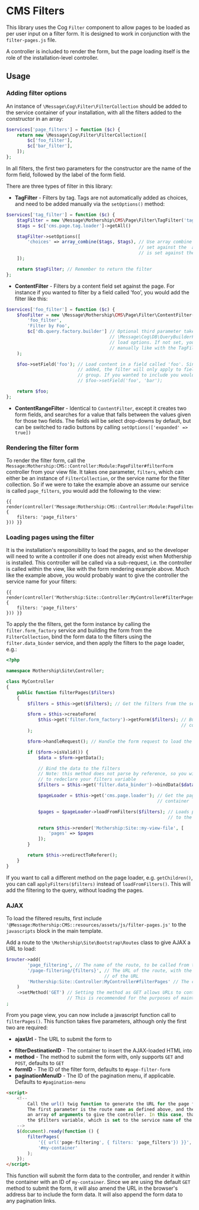 # CMS Filters

This library uses the Cog `Filter` component to allow pages to be loaded as per user input on a filter form. It is
designed to work in conjunction with the `filter-pages.js` file.

A controller is included to render the form, but the page loading itself is the role of the installation-level
controller.

## Usage

### Adding filter options

An instance of `\Message\Cog\Filter\FilterCollection` should be added to the service container of your installation,
with all the filters added to the constructor in an array:

```php
$services['page_filters'] = function ($c) {
    return new \Message\Cog\Filter\FilterCollection([
        $c['foo_filter'],
        $c['bar_filter'],
    ]);
};
```

In all filters, the first two parameters for the constructor are the name of the form field, followed by the label of
the form field.

There are three types of filter in this library:

+ **TagFilter** - Filters by tag. Tags are not automatically added as choices, and need to be added manually via the
`setOptions()` method:

```php
$services['tag_filter'] = function ($c) {
    $tagFilter = new \Message\Mothership\CMS\Page\Filter\TagFilter('tag_filter', 'Filter by Tag');
    $tags = $c['cms.page.tag.loader']->getAll()

    $tagFilter->setOptions([
        'choices' => array_combine($tags, $tags), // Use array combine as the form value is
                                                  // set against the  array key, and the label
                                                  // is set against the array value
    ]);

    return $tagFilter; // Remember to return the filter
};
```

+ **ContentFilter** - Filters by a content field set against the page. For instance if you wanted to filter by a field
called 'foo', you would add the filter like this:

```php
$services['foo_filter'] = function ($c) {
    $fooFilter = new \Message\Mothership\CMS\Page\Filter\ContentFilter(
        'foo_filter',
        'Filter by Foo',
        $c['db.query.factory.builder'] // Optional third parameter takes instance of
                                       // \Message\Cog\DB\QueryBuilderFactory to automatically
                                       // load options. If not set, you will need to add options
                                       // manually like with the TagFilter
    );

    $foo->setField('foo'); // Load content in a field called 'foo'. Since no second parameter is
                           // added, the filter will only apply to fields that are not part of a
                           // group. If you wanted to include you would call
                           // $foo->setField('foo', 'bar');

    return $foo;
};
```

+ **ContentRangeFilter** - Identical to `ContentFilter`, except it creates two form fields, and searches for a value
that falls between the values given for those two fields. The fields will be select drop-downs by default, but can be
switched to radio buttons by calling `setOptions(['expanded' => true])`


### Rendering the filter form

To render the filter form, call the `Message:Mothership:CMS::Controller:Module:PageFilter#filterForm` controller from
your view file. It takes one parameter, `filters`, which can either be an instance of `FilterCollection`, or the service
name for the filter collection. So if we were to take the example above an assume our service is called `page_filters`,
you would add the following to the view:

```twig
{{ render(controller('Message:Mothership:CMS::Controller:Module:PageFilter#filterForm', {
	filters: 'page_filters'
})) }}
```

### Loading pages using the filter

It is the installation's responsibility to load the pages, and so the developer will need to write a controller if
one does not already exist when Mothership is installed. This controller will be called via a sub-request, i.e.
the controller is called within the view, like with the form rendering example above. Much like the example above,
you would probably want to give the controller the service name for your filters:

```twig
{{ render(controller('Mothership:Site::Controller:MyController#filterPages', {
	filters: 'page_filters'
})) }}
```

To apply the the filters, get the form instance by calling the `filter.form_factory` service and building the form
from the `FilterCollection`, bind the form data to the filters using the `filter.data_binder` service, and then
apply the filters to the page loader, e.g.:

```php
<?php

namespace Mothership\Site\Controller;

class MyController
{
    public function filterPages($filters)
    {
        $filters = $this->get($filters); // Get the filters from the service container;

        $form = $this->createForm(
            $this->get('filter.form_factory')->getForm($filters); // Build the form with the filter
                                                                  // collection
        );

        $form->handleRequest(); // Handle the form request to load the submitted data

        if ($form->isValid()) {
            $data = $form->getData();

            // Bind the data to the filters
            // Note: this method does not parse by reference, so you will need
            // to redeclare your filters variable
            $filters = $this->get('filter.data_binder')->bindData($data, $filters);

            $pageLoader = $this->get('cms.page.loader'); // Get the page loader from the service
                                                         // container

            $pages = $pageLoader->loadFromFilters($filters); // Loads pages as per the data given
                                                             // to the filters

            return $this->render('Mothership:Site::my-view-file', [
                'pages' => $pages
            ]);
        }

        return $this->redirectToReferer();
    }
}
```

If you want to call a different method on the page loader, e.g. `getChildren()`, you can call `applyFilters($filters)`
instead of `loadFromFilters()`. This will add the filtering to the query, without loading the pages.

### AJAX

To load the filtered results, first include `'@Message:Mothership:CMS::resources/assets/js/filter-pages.js'` to the
`javascripts` block in the main template.

Add a route to the `\Mothership\Site\Bootstrap\Routes` class to give AJAX a URL to load:

```php
$router->add(
        'page_filtering', // The name of the route, to be called from the view
        '/page-filtering/{filters}', // The URL of the route, with the $filters variable as part
                                     // of the URL
        'Mothership:Site::Controller:MyController#filterPages' // The controller to call
    )
    ->setMethod('GET') // Setting the method as GET allows URLs to contain the form information.
                       // This is recommended for the purposes of maintaining pagination etc.
;
```

From you page view, you can now include a javascript function call to `filterPages()`. This function takes five parameters,
although only the first two are required:

+ **ajaxUrl** - The URL to submit the form to
* **filterDestinationID** - The container to insert the AJAX-loaded HTML into
* **method** - The method to submit the form with, only supports `GET` and `POST`, defaults to `GET`
* **formID** - The ID of the filter form, defaults to `#page-filter-form`
* **paginationMenuID** - The ID of the pagination menu, if applicable. Defaults to `#pagination-menu`

```html
<script>
    <!--
        Call the url() twig function to generate the URL for the page filter controller.
        The first parameter is the route name as defined above, and the second parameter is
        an array of arguments to give the controller. In this case, that array only consists of
        the $filters variable, which is set to the service name of the FilterCollection
    -->
    $(document).ready(function () {
        filterPages(
            '{{ url('page-filtering', { filters: 'page_filters'}) }}',
            '#my-container'
        );
    });
</script>
```

This function will submit the form data to the controller, and render it within the container with an ID of `my-container`.
Since we are using the default `GET` method to submit the form, it will also amend the URL in the browser's address bar
to include the form data. It will also append the form data to any pagination links.
